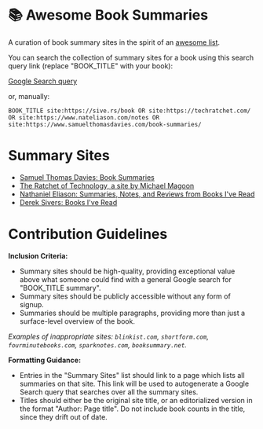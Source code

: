 # 📚 Awesome Book Summaries

A curation of book summary sites in the spirit of an [awesome list](https://github.com/sindresorhus/awesome/blob/main/awesome.md).

You can search the collection of summary sites for a book using this search query link (replace "BOOK_TITLE" with your book):

<!-- query-section:start -->
[Google Search query](https://www.google.com/search?q=BOOK_TITLE%20site%3Ahttps%3A%2F%2Fsive.rs%2Fbook%20OR%20site%3Ahttps%3A%2F%2Ftechratchet.com%2F%20OR%20site%3Ahttps%3A%2F%2Fwww.nateliason.com%2Fnotes%20OR%20site%3Ahttps%3A%2F%2Fwww.samuelthomasdavies.com%2Fbook-summaries%2F)

or, manually:

```
BOOK_TITLE site:https://sive.rs/book OR site:https://techratchet.com/ OR site:https://www.nateliason.com/notes OR site:https://www.samuelthomasdavies.com/book-summaries/
```
<!-- query-section:end -->

# Summary Sites

<!-- summary-list:start -->
* [Samuel Thomas Davies: Book Summaries](https://www.samuelthomasdavies.com/book-summaries/)
* [The Ratchet of Technology, a site by Michael Magoon](https://techratchet.com/)
* [Nathaniel Eliason: Summaries, Notes, and Reviews from Books I've Read](https://www.nateliason.com/notes)
* [Derek Sivers: Books I've Read](https://sive.rs/book)
<!-- summary-list:end -->

# Contribution Guidelines

**Inclusion Criteria:**

* Summary sites should be high-quality, providing exceptional value above what someone could find with a general Google search for "BOOK_TITLE summary".
* Summary sites should be publicly accessible without any form of signup.
* Summaries should be multiple paragraphs, providing more than just a surface-level overview of the book.

*Examples of inappropriate sites: `blinkist.com`, `shortform.com`, `fourminutebooks.com`, `sparknotes.com`, `booksummary.net`.*

**Formatting Guidance:**

* Entries in the "Summary Sites" list should link to a page which lists all summaries on that site. This link will be used to autogenerate a Google Search query that searches over all the summary sites.
* Titles should either be the original site title, or an editorialized version in the format "Author: Page title". Do not include book counts in the title, since they drift out of date.
